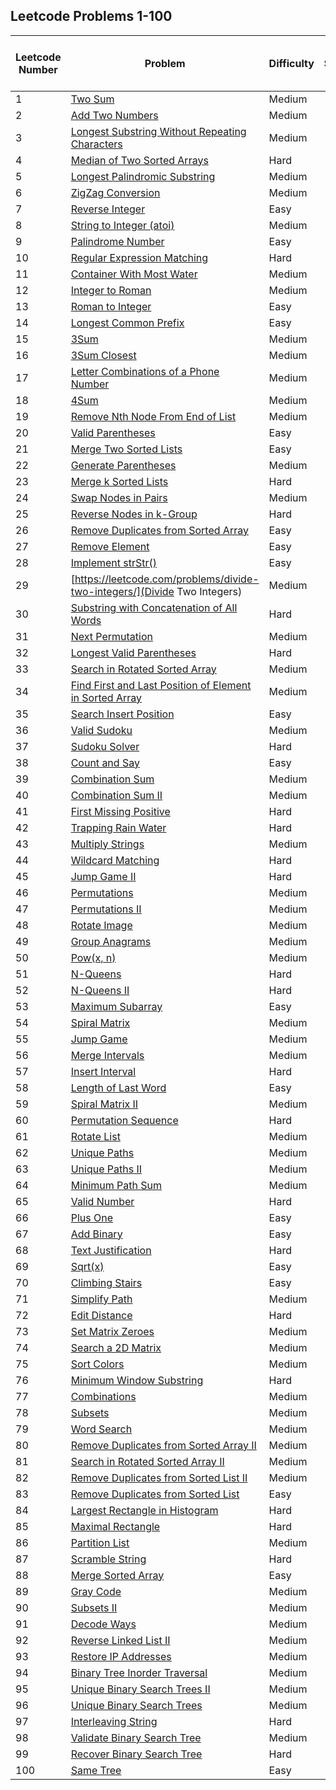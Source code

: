 ## Leetcode Problems 1-100

| Leetcode Number | Problem | Difficulty | Solution | Applied Data Structure / Algorithms | Note |
|---|---|---|---|---|---|
| 1 | [Two Sum](https://leetcode.com/problems/two-sum/) | Medium | | | |
| 2 | [Add Two Numbers](https://leetcode.com/problems/add-two-numbers/) | Medium | | | |
| 3 | [Longest Substring Without Repeating Characters](https://leetcode.com/problems/longest-substring-without-repeating-characters/) | Medium | | | |
| 4 | [Median of Two Sorted Arrays](https://leetcode.com/problems/median-of-two-sorted-arrays/) | Hard | | | |
| 5 | [Longest Palindromic Substring](https://leetcode.com/problems/longest-palindromic-substring/) | Medium | | | |
| 6 | [ZigZag Conversion](https://leetcode.com/problems/zigzag-conversion/) | Medium | | | |
| 7 | [Reverse Integer](https://leetcode.com/problems/reverse-integer/) | Easy | | | |
| 8 | [String to Integer (atoi)](https://leetcode.com/problems/string-to-integer-atoi/) | Medium | | | |
| 9 | [Palindrome Number](https://leetcode.com/problems/palindrome-number/) | Easy | | | |
| 10 | [Regular Expression Matching](https://leetcode.com/problems/regular-expression-matching/) | Hard | | | |
| 11 | [Container With Most Water](https://leetcode.com/problems/container-with-most-water/) | Medium | | | |
| 12 | [Integer to Roman](https://leetcode.com/problems/integer-to-roman/) | Medium | | | |
| 13 | [Roman to Integer](https://leetcode.com/problems/roman-to-integer/) | Easy | | | |
| 14 | [Longest Common Prefix](https://leetcode.com/problems/longest-common-prefix/) | Easy | | | |
| 15 | [3Sum](https://leetcode.com/problems/3sum/) | Medium | | | |
| 16 | [3Sum Closest](https://leetcode.com/problems/3sum-closest/) | Medium | | | |
| 17 | [Letter Combinations of a Phone Number](https://leetcode.com/problems/letter-combinations-of-a-phone-number/) | Medium | | | |
| 18 | [4Sum](https://leetcode.com/problems/4sum/) | Medium | | | |
| 19 | [Remove Nth Node From End of List](https://leetcode.com/problems/remove-nth-node-from-end-of-list/) | Medium | | | |
| 20 | [Valid Parentheses](https://leetcode.com/problems/valid-parentheses/) | Easy | | | |
| 21 | [Merge Two Sorted Lists](https://leetcode.com/problems/merge-two-sorted-lists/) | Easy | | | |
| 22 | [Generate Parentheses](https://leetcode.com/problems/generate-parentheses/) | Medium | | | |
| 23 | [Merge k Sorted Lists](https://leetcode.com/problems/merge-k-sorted-lists/) | Hard | | | |
| 24 | [Swap Nodes in Pairs](https://leetcode.com/problems/swap-nodes-in-pairs/) | Medium | | | |
| 25 | [Reverse Nodes in k-Group](https://leetcode.com/problems/reverse-nodes-in-k-group/) | Hard | | | |
| 26 | [Remove Duplicates from Sorted Array](https://leetcode.com/problems/remove-duplicates-from-sorted-array/) | Easy | | | |
| 27 | [Remove Element](https://leetcode.com/problems/remove-element/) | Easy | | | |
| 28 | [Implement strStr()](https://leetcode.com/problems/implement-strstr/) | Easy | | | |
| 29 | [https://leetcode.com/problems/divide-two-integers/](Divide Two Integers) | Medium | | | |
| 30 | [Substring with Concatenation of All Words](https://leetcode.com/problems/substring-with-concatenation-of-all-words/) | Hard | | | |
| 31 | [Next Permutation](https://leetcode.com/problems/next-permutation/) | Medium | | | |
| 32 | [Longest Valid Parentheses](https://leetcode.com/problems/longest-valid-parentheses/) | Hard | | | |
| 33 | [Search in Rotated Sorted Array](https://leetcode.com/problems/search-in-rotated-sorted-array/) | Medium | | | |
| 34 | [Find First and Last Position of Element in Sorted Array](https://leetcode.com/problems/find-first-and-last-position-of-element-in-sorted-array/) | Medium | | | |
| 35 | [Search Insert Position](https://leetcode.com/problems/search-insert-position/) | Easy | | | |
| 36 | [Valid Sudoku](https://leetcode.com/problems/valid-sudoku/) | Medium | | | |
| 37 | [Sudoku Solver](https://leetcode.com/problems/sudoku-solver/) | Hard | | | |
| 38 | [Count and Say](https://leetcode.com/problems/count-and-say/) | Easy | | | |
| 39 | [Combination Sum](https://leetcode.com/problems/combination-sum/) | Medium | | | |
| 40 | [Combination Sum II](https://leetcode.com/problems/combination-sum-ii/) | Medium | | | |
| 41 | [First Missing Positive](https://leetcode.com/problems/first-missing-positive/) | Hard | | | |
| 42 | [Trapping Rain Water](https://leetcode.com/problems/trapping-rain-water/) | Hard | | | |
| 43 | [Multiply Strings](https://leetcode.com/problems/multiply-strings/) | Medium | | | |
| 44 | [Wildcard Matching](https://leetcode.com/problems/wildcard-matching/) | Hard | | | |
| 45 | [Jump Game II](https://leetcode.com/problems/jump-game-ii/) | Hard | | | |
| 46 | [Permutations](https://leetcode.com/problems/permutations/) | Medium | | | |
| 47 | [Permutations II](https://leetcode.com/problems/permutations-ii/) | Medium | | | |
| 48 | [Rotate Image](https://leetcode.com/problems/rotate-image/) | Medium | | | |
| 49 | [Group Anagrams](https://leetcode.com/problems/group-anagrams/) | Medium | | | |
| 50 | [Pow(x, n)](https://leetcode.com/problems/powx-n/) | Medium | | | |
| 51 | [N-Queens](https://leetcode.com/problems/n-queens/) | Hard | | | |
| 52 | [N-Queens II](https://leetcode.com/problems/n-queens-ii/) | Hard | | | |
| 53 | [Maximum Subarray](https://leetcode.com/problems/maximum-subarray/) | Easy | | | |
| 54 | [Spiral Matrix](https://leetcode.com/problems/spiral-matrix/) | Medium | | | |
| 55 | [Jump Game](https://leetcode.com/problems/jump-game/) | Medium | | | |
| 56 | [Merge Intervals](https://leetcode.com/problems/merge-intervals/) | Medium | | | |
| 57 | [Insert Interval](https://leetcode.com/problems/insert-interval/) | Hard | | | |
| 58 | [Length of Last Word](https://leetcode.com/problems/length-of-last-word/) | Easy | | | |
| 59 | [Spiral Matrix II](https://leetcode.com/problems/spiral-matrix-ii/) | Medium | | | |
| 60 | [Permutation Sequence](https://leetcode.com/problems/permutation-sequence/) | Hard | | | |
| 61 | [Rotate List](https://leetcode.com/problems/rotate-list/) | Medium | | | |
| 62 | [Unique Paths](https://leetcode.com/problems/unique-paths/) | Medium | | | |
| 63 | [Unique Paths II](https://leetcode.com/problems/unique-paths-ii/) | Medium | | | |
| 64 | [Minimum Path Sum](https://leetcode.com/problems/minimum-path-sum/) | Medium | | | |
| 65 | [Valid Number](https://leetcode.com/problems/valid-number/) | Hard | | | |
| 66 | [Plus One](https://leetcode.com/problems/plus-one/) | Easy | | | |
| 67 | [Add Binary](https://leetcode.com/problems/add-binary/) | Easy | | | |
| 68 | [Text Justification](https://leetcode.com/problems/text-justification/) | Hard | | | |
| 69 | [Sqrt(x)](https://leetcode.com/problems/sqrtx/) | Easy | | | |
| 70 | [Climbing Stairs](https://leetcode.com/problems/climbing-stairs/) | Easy | | | |
| 71 | [Simplify Path](https://leetcode.com/problems/simplify-path/) | Medium | | | |
| 72 | [Edit Distance](https://leetcode.com/problems/edit-distance/) | Hard | | | |
| 73 | [Set Matrix Zeroes](https://leetcode.com/problems/set-matrix-zeroes/) | Medium | | | |
| 74 | [Search a 2D Matrix](https://leetcode.com/problems/search-a-2d-matrix/) | Medium | | | |
| 75 | [Sort Colors](https://leetcode.com/problems/sort-colors/) | Medium | | | |
| 76 | [Minimum Window Substring](https://leetcode.com/problems/minimum-window-substring/) | Hard | | | |
| 77 | [Combinations](https://leetcode.com/problems/combinations/) | Medium | | | |
| 78 | [Subsets](https://leetcode.com/problems/subsets/) | Medium | | | |
| 79 | [Word Search](https://leetcode.com/problems/word-search/) | Medium | | | |
| 80 | [Remove Duplicates from Sorted Array II](https://leetcode.com/problems/remove-duplicates-from-sorted-array-ii/) | Medium | | | |
| 81 | [Search in Rotated Sorted Array II](https://leetcode.com/problems/search-in-rotated-sorted-array-ii/) | Medium | | | |
| 82 | [Remove Duplicates from Sorted List II](https://leetcode.com/problems/remove-duplicates-from-sorted-list-ii/) | Medium | | | |
| 83 | [Remove Duplicates from Sorted List](https://leetcode.com/problems/remove-duplicates-from-sorted-list/) | Easy | | | |
| 84 | [Largest Rectangle in Histogram](https://leetcode.com/problems/largest-rectangle-in-histogram/) | Hard | | | |
| 85 | [Maximal Rectangle](https://leetcode.com/problems/maximal-rectangle/) | Hard | | | |
| 86 | [Partition List](https://leetcode.com/problems/partition-list/) | Medium | | | |
| 87 | [Scramble String](https://leetcode.com/problems/scramble-string/) | Hard | | | |
| 88 | [Merge Sorted Array](https://leetcode.com/problems/merge-sorted-array/) | Easy | | | |
| 89 | [Gray Code](https://leetcode.com/problems/gray-code/) | Medium | | | |
| 90 | [Subsets II](https://leetcode.com/problems/subsets-ii/) | Medium | | | |
| 91 | [Decode Ways](https://leetcode.com/problems/decode-ways/) | Medium | | | |
| 92 | [Reverse Linked List II](https://leetcode.com/problems/reverse-linked-list-ii/) | Medium | | | |
| 93 | [Restore IP Addresses](https://leetcode.com/problems/restore-ip-addresses/) | Medium | | | |
| 94 | [Binary Tree Inorder Traversal](https://leetcode.com/problems/binary-tree-inorder-traversal/) | Medium | | | |
| 95 | [Unique Binary Search Trees II](https://leetcode.com/problems/unique-binary-search-trees-ii/) | Medium | | | |
| 96 | [Unique Binary Search Trees](https://leetcode.com/problems/unique-binary-search-trees/) | Medium | | | |
| 97 | [Interleaving String](https://leetcode.com/problems/interleaving-string/) | Hard | | | |
| 98 | [Validate Binary Search Tree](https://leetcode.com/problems/validate-binary-search-tree/) | Medium | | | |
| 99 | [Recover Binary Search Tree](https://leetcode.com/problems/recover-binary-search-tree/) | Hard | | | |
| 100 | [Same Tree](https://leetcode.com/problems/same-tree/) | Easy | | | |
